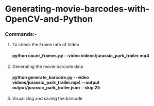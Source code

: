 # Generating-movie-barcodes-with-OpenCV-and-Python

### Commands:-

1. To check the Frame rate of Video
    #### python count_frames.py --video videos/jurassic_park_trailer.mp4

2. Generating the movie barcode data
    #### python generate_barcode.py --video videos/jurassic_park_trailer.mp4 --output output/jurassic_park_trailer.json --skip 25
    
3. Visualizing and saving the barcode
